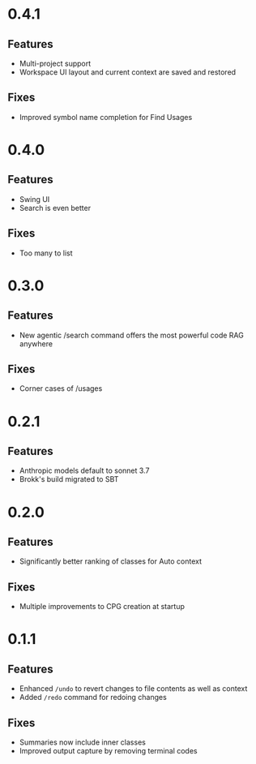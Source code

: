 # 0.4.1

## Features
- Multi-project support
- Workspace UI layout and current context are saved and restored 

## Fixes
- Improved symbol name completion for Find Usages

# 0.4.0
## Features
- Swing UI
- Search is even better

## Fixes
- Too many to list

# 0.3.0

## Features
- New agentic /search command offers the most powerful code RAG anywhere

## Fixes
- Corner cases of /usages

# 0.2.1

## Features
- Anthropic models default to sonnet 3.7
- Brokk's build migrated to SBT


# 0.2.0

## Features
- Significantly better ranking of classes for Auto context

## Fixes
- Multiple improvements to CPG creation at startup


# 0.1.1

## Features
- Enhanced `/undo` to revert changes to file contents as well as context
- Added `/redo` command for redoing changes

## Fixes
- Summaries now include inner classes
- Improved output capture by removing terminal codes
